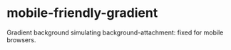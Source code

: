 # mobile-friendly-gradient
Gradient background simulating background-attachment: fixed for mobile browsers.
